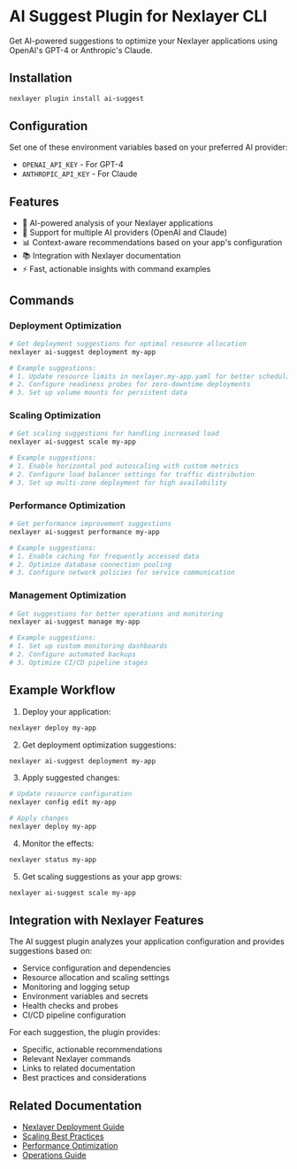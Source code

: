 # AI Suggest Plugin for Nexlayer CLI

Get AI-powered suggestions to optimize your Nexlayer applications using OpenAI's GPT-4 or Anthropic's Claude.

## Installation

```bash
nexlayer plugin install ai-suggest
```

## Configuration

Set one of these environment variables based on your preferred AI provider:
- `OPENAI_API_KEY` - For GPT-4
- `ANTHROPIC_API_KEY` - For Claude

## Features

- 🤖 AI-powered analysis of your Nexlayer applications
- 🔄 Support for multiple AI providers (OpenAI and Claude)
- 📊 Context-aware recommendations based on your app's configuration
- 📚 Integration with Nexlayer documentation
- ⚡️ Fast, actionable insights with command examples

## Commands

### Deployment Optimization
```bash
# Get deployment suggestions for optimal resource allocation
nexlayer ai-suggest deployment my-app

# Example suggestions:
# 1. Update resource limits in nexlayer.my-app.yaml for better scheduling
# 2. Configure readiness probes for zero-downtime deployments
# 3. Set up volume mounts for persistent data
```

### Scaling Optimization
```bash
# Get scaling suggestions for handling increased load
nexlayer ai-suggest scale my-app

# Example suggestions:
# 1. Enable horizontal pod autoscaling with custom metrics
# 2. Configure load balancer settings for traffic distribution
# 3. Set up multi-zone deployment for high availability
```

### Performance Optimization
```bash
# Get performance improvement suggestions
nexlayer ai-suggest performance my-app

# Example suggestions:
# 1. Enable caching for frequently accessed data
# 2. Optimize database connection pooling
# 3. Configure network policies for service communication
```

### Management Optimization
```bash
# Get suggestions for better operations and monitoring
nexlayer ai-suggest manage my-app

# Example suggestions:
# 1. Set up custom monitoring dashboards
# 2. Configure automated backups
# 3. Optimize CI/CD pipeline stages
```

## Example Workflow

1. Deploy your application:
```bash
nexlayer deploy my-app
```

2. Get deployment optimization suggestions:
```bash
nexlayer ai-suggest deployment my-app
```

3. Apply suggested changes:
```bash
# Update resource configuration
nexlayer config edit my-app

# Apply changes
nexlayer deploy my-app
```

4. Monitor the effects:
```bash
nexlayer status my-app
```

5. Get scaling suggestions as your app grows:
```bash
nexlayer ai-suggest scale my-app
```

## Integration with Nexlayer Features

The AI suggest plugin analyzes your application configuration and provides suggestions based on:
- Service configuration and dependencies
- Resource allocation and scaling settings
- Monitoring and logging setup
- Environment variables and secrets
- Health checks and probes
- CI/CD pipeline configuration

For each suggestion, the plugin provides:
- Specific, actionable recommendations
- Relevant Nexlayer commands
- Links to related documentation
- Best practices and considerations

## Related Documentation

- [Nexlayer Deployment Guide](https://docs.nexlayer.com/deployment)
- [Scaling Best Practices](https://docs.nexlayer.com/scaling)
- [Performance Optimization](https://docs.nexlayer.com/performance)
- [Operations Guide](https://docs.nexlayer.com/operations)

